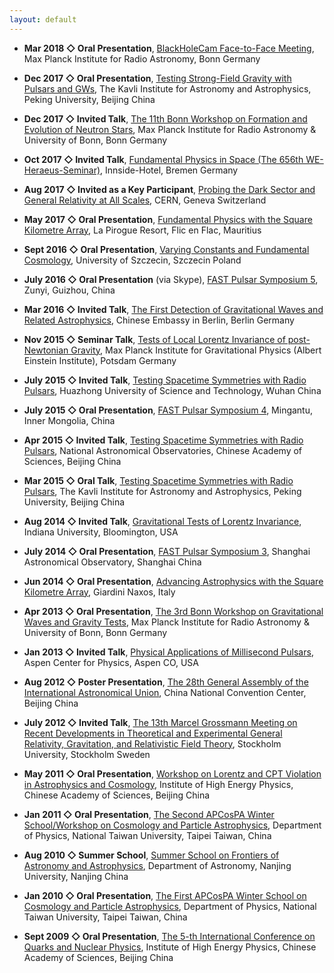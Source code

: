```yaml
---
layout: default
---
```


- **Mar 2018 &#9671; Oral Presentation**, [BlackHoleCam Face-to-Face
  Meeting](https://blackholecam.org/bhc2018), Max Planck Institute for Radio
  Astronomy, Bonn Germany

- **Dec 2017 &#9671; Oral Presentation**, [Testing Strong-Field Gravity with
  Pulsars and
  GWs](http://kiaa.pku.edu.cn/colloquia/testing-strong-field-gravity-pulsars-and-gws),
  The Kavli Institute for Astronomy and Astrophysics, Peking University,
  Beijing China

- **Dec 2017 &#9671; Invited Talk**, [The 11th Bonn Workshop on Formation and
  Evolution of Neutron Stars](https://astro.uni-bonn.de/conferences/ns2017/),
  Max Planck Institute for Radio Astronomy & University of Bonn, Bonn Germany

- **Oct 2017 &#9671; Invited Talk**, [Fundamental Physics in Space (The 656th
  WE-Heraeus-Seminar)](https://www.zarm.uni-bremen.de/fps2017/), Innside-Hotel,
  Bremen Germany

- **Aug 2017 &#9671; Invited as a Key Participant**, [Probing the Dark Sector
  and General Relativity at All Scales](https://indico.cern.ch/event/614097/),
  CERN, Geneva Switzerland

- **May 2017 &#9671; Oral Presentation**, [Fundamental Physics with the Square
  Kilometre Array](http://skatelescope.ca/fundamental-physics-ska/), La Pirogue
  Resort, Flic en Flac, Mauritius

- **Sept 2016 &#9671; Oral Presentation**, [Varying Constants and Fundamental
  Cosmology](https://indico.cern.ch/event/462870/), University of Szczecin,
  Szczecin Poland

- **July 2016 &#9671; Oral Presentation** (via Skype), [FAST Pulsar Symposium
  5](http://fps2016.csp.escience.cn/), Zunyi, Guizhou, China

- **Mar 2016 &#9671; Invited Talk**, [The First Detection of Gravitational
  Waves and Related
  Astrophysics](http://www.chinanews.com/hr/2016/03-12/7794362.shtml), Chinese
  Embassy in Berlin, Berlin Germany

- **Nov 2015 &#9671; Seminar Talk**, [Tests of Local Lorentz Invariance of
  post-Newtonian
  Gravity](http://www.aei.mpg.de/1820968/Seminars_of_the_Division_2015), Max
  Planck Institute for Gravitational Physics (Albert Einstein Institute),
  Potsdam Germany

- **July 2015 &#9671; Invited Talk**, [Testing Spacetime Symmetries with Radio
  Pulsars](http://english.hust.edu.cn/), Huazhong University of Science and
  Technology, Wuhan China

- **July 2015 &#9671; Oral Presentation**, [FAST Pulsar Symposium
  4](http://fps2015.csp.escience.cn/), Mingantu, Inner Mongolia, China

- **Apr 2015 &#9671; Invited Talk**, [Testing Spacetime Symmetries with Radio
  Pulsars](http://gcosmo.bao.ac.cn/lunch2015.html), National Astronomical
  Observatories, Chinese Academy of Sciences, Beijing China

- **Mar 2015 &#9671; Oral Talk**, [Testing Spacetime Symmetries with Radio
  Pulsars](http://kiaa.pku.edu.cn/lunchtalks/2015janmon), The Kavli Institute
  for Astronomy and Astrophysics, Peking University, Beijing China

- **Aug 2014 &#9671; Invited Talk**, [Gravitational Tests of Lorentz
  Invariance](http://www.indiana.edu/~lorentz/lvgr14/), Indiana University,
  Bloomington, USA

- **July 2014 &#9671; Oral Presentation**, [FAST Pulsar Symposium
  3](http://fps2014.csp.escience.cn/), Shanghai Astronomical Observatory,
  Shanghai China

- **Jun 2014 &#9671; Oral Presentation**, [Advancing Astrophysics with the
  Square Kilometre Array](https://pos.sissa.it/215/), Giardini Naxos, Italy

- **Apr 2013 &#9671; Oral Presentation**, [The 3rd Bonn Workshop on
  Gravitational Waves and Gravity
  Tests](https://astro.uni-bonn.de/~tauris/NS2013/index.html), Max Planck
  Institute for Radio Astronomy & University of Bonn, Bonn Germany

- **Jan 2013 &#9671; Invited Talk**, [Physical Applications of Millisecond
  Pulsars](http://aspen13.phys.wvu.edu/), Aspen Center for Physics, Aspen CO,
  USA

- **Aug 2012 &#9671; Poster Presentation**, [The 28th General Assembly of the
  International Astronomical Union](http://www.pulsarastronomy.net/IAUS291/),
  China National Convention Center, Beijing China

- **July 2012 &#9671; Invited Talk**, [The 13th Marcel Grossmann Meeting on
  Recent Developments in Theoretical and Experimental General Relativity,
  Gravitation, and Relativistic Field Theory](http://www.icra.it/mg/mg13/),
  Stockholm University, Stockholm Sweden

- **May 2011 &#9671; Oral Presentation**, [Workshop on Lorentz and CPT
  Violation in Astrophysics and
  Cosmology](http://tpcsf.ihep.ac.cn/Astrophysics%20workshop.html), Institute
  of High Energy Physics, Chinese Academy of Sciences, Beijing China


- **Jan 2011 &#9671; Oral Presentation**, [The Second APCosPA Winter
  School/Workshop on Cosmology and Particle
  Astrophysics](http://www.cospa.ntu.edu.tw/2011winterschool/), Department of
  Physics, National Taiwan University, Taipei Taiwan, China

- **Aug 2010 &#9671; Summer School**, [Summer School on Frontiers of Astronomy
  and Astrophysics](http://astronomy.nju.edu.cn/summer/summer/huan_ying.html),
  Department of Astronomy, Nanjing University, Nanjing China

- **Jan 2010 &#9671; Oral Presentation**, [The First APCosPA Winter School on
  Cosmology and Particle
  Astrophysics](http://www.cospa.ntu.edu.tw/winterschool/), Department of
  Physics, National Taiwan University, Taipei Taiwan, China

- **Sept 2009 &#9671; Oral Presentation**, [The 5-th International Conference
  on Quarks and Nuclear Physics](http://tpcsf.ihep.ac.cn/QNP09/), Institute of
  High Energy Physics, Chinese Academy of Sciences, Beijing China
